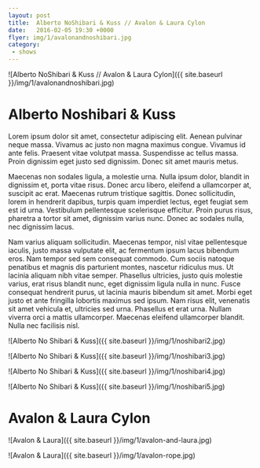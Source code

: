 ```yaml
---
layout: post
title:  Alberto NoShibari & Kuss // Avalon & Laura Cylon
date:   2016-02-05 19:30 +0000
flyer: img/1/avalonandnoshibari.jpg
category:
 - shows
---
```


![Alberto NoShibari & Kuss // Avalon & Laura Cylon]({{ site.baseurl }}/img/1/avalonandnoshibari.jpg)

# Alberto Noshibari & Kuss
Lorem ipsum dolor sit amet, consectetur adipiscing elit. Aenean pulvinar neque massa. Vivamus ac justo non magna maximus congue. Vivamus id ante felis. Praesent vitae volutpat massa. Suspendisse ac tellus massa. Proin dignissim eget justo sed dignissim. Donec sit amet mauris metus.

Maecenas non sodales ligula, a molestie urna. Nulla ipsum dolor, blandit in dignissim et, porta vitae risus. Donec arcu libero, eleifend a ullamcorper at, suscipit ac erat. Maecenas rutrum tristique sagittis. Donec sollicitudin, lorem in hendrerit dapibus, turpis quam imperdiet lectus, eget feugiat sem est id urna. Vestibulum pellentesque scelerisque efficitur. Proin purus risus, pharetra a tortor sit amet, dignissim varius nunc. Donec ac sodales nulla, nec dignissim lacus.

Nam varius aliquam sollicitudin. Maecenas tempor, nisl vitae pellentesque iaculis, justo massa vulputate elit, ac fermentum ipsum lacus bibendum eros. Nam tempor sed sem consequat commodo. Cum sociis natoque penatibus et magnis dis parturient montes, nascetur ridiculus mus. Ut lacinia aliquam nibh vitae semper. Phasellus ultricies, justo quis molestie varius, erat risus blandit nunc, eget dignissim ligula nulla in nunc. Fusce consequat hendrerit purus, ut lacinia mauris bibendum sit amet. Morbi eget justo et ante fringilla lobortis maximus sed ipsum. Nam risus elit, venenatis sit amet vehicula et, ultricies sed urna. Phasellus et erat urna. Nullam viverra orci a mattis ullamcorper. Maecenas eleifend ullamcorper blandit. Nulla nec facilisis nisl.

![Alberto No Shibari & Kuss]({{ site.baseurl }}/img/1/noshibari2.jpg)

![Alberto No Shibari & Kuss]({{ site.baseurl }}/img/1/noshibari3.jpg)

![Alberto No Shibari & Kuss]({{ site.baseurl }}/img/1/noshibari4.jpg)

![Alberto No Shibari & Kuss]({{ site.baseurl }}/img/1/noshibari5.jpg)

# Avalon & Laura Cylon

![Avalon & Laura]({{ site.baseurl }}/img/1/avalon-and-laura.jpg)

![Avalon & Laura]({{ site.baseurl }}/img/1/avalon-rope.jpg)
